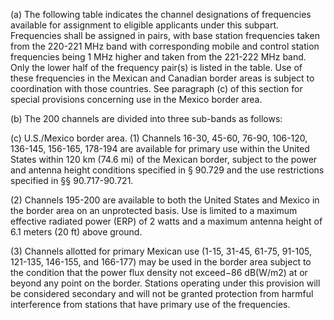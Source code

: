 (a) The following table indicates the channel designations of frequencies available for assignment to eligible applicants under this subpart. Frequencies shall be assigned in pairs, with base station frequencies taken from the 220-221 MHz band with corresponding mobile and control station frequencies being 1 MHz higher and taken from the 221-222 MHz band. Only the lower half of the frequency pair(s) is listed in the table. Use of these frequencies in the Mexican and Canadian border areas is subject to coordination with those countries. See paragraph (c) of this section for special provisions concerning use in the Mexico border area.

(b) The 200 channels are divided into three sub-bands as follows:

(c) U.S./Mexico border area. (1) Channels 16-30, 45-60, 76-90, 106-120, 136-145, 156-165, 178-194 are available for primary use within the United States within 120 km (74.6 mi) of the Mexican border, subject to the power and antenna height conditions specified in § 90.729 and the use restrictions specified in §§ 90.717-90.721.

(2) Channels 195-200 are available to both the United States and Mexico in the border area on an unprotected basis. Use is limited to a maximum effective radiated power (ERP) of 2 watts and a maximum antenna height of 6.1 meters (20 ft) above ground.

(3) Channels allotted for primary Mexican use (1-15, 31-45, 61-75, 91-105, 121-135, 146-155, and 166-177) may be used in the border area subject to the condition that the power flux density not exceed−86 dB(W/m2) at or beyond any point on the border. Stations operating under this provision will be considered secondary and will not be granted protection from harmful interference from stations that have primary use of the frequencies.


